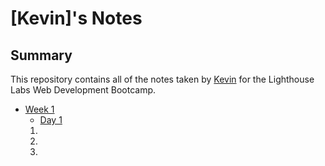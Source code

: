 # [Kevin]'s Notes

## Summary
This repository contains all of the notes taken by [Kevin](https://www.lighthouselabs.ca) for the Lighthouse Labs Web Development Bootcamp.

* [Week 1](/Week_1)
    * [Day 1](/Week_1/Day_1)
    1. 
    2. 
    3. 